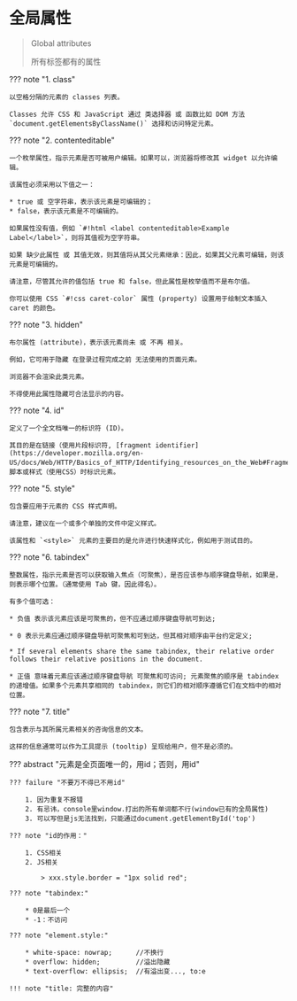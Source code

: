 # 全局属性

> Global attributes
>
> 所有标签都有的属性

??? note "1. class"

    以空格分隔的元素的 classes 列表。
    
    Classes 允许 CSS 和 JavaScript 通过 类选择器 或 函数比如 DOM 方法 `document.getElementsByClassName()` 选择和访问特定元素。

??? note "2. contenteditable"

    一个枚举属性，指示元素是否可被用户编辑。如果可以，浏览器将修改其 widget 以允许编辑。
    
    该属性必须采用以下值之一：

    * true 或 空字符串，表示该元素是可编辑的；
    * false，表示该元素是不可编辑的。

    如果属性没有值，例如 `#!html <label contenteditable>Example Label</label>`，则将其值视为空字符串。

    如果 缺少此属性 或 其值无效，则其值将从其父元素继承：因此，如果其父元素可编辑，则该元素是可编辑的。

    请注意，尽管其允许的值包括 true 和 false，但此属性是枚举值而不是布尔值。

    你可以使用 CSS `#!css caret-color` 属性 (property) 设置用于绘制文本插入 caret 的颜色。


??? note "3. hidden"

    布尔属性 (attribute)，表示该元素尚未 或 不再 相关。
    
    例如，它可用于隐藏 在登录过程完成之前 无法使用的页面元素。
    
    浏览器不会渲染此类元素。
    
    不得使用此属性隐藏可合法显示的内容。

??? note "4. id"

    定义了一个全文档唯一的标识符 (ID)。
    
    其目的是在链接（使用片段标识符, [fragment identifier](https://developer.mozilla.org/en-US/docs/Web/HTTP/Basics_of_HTTP/Identifying_resources_on_the_Web#Fragment)），脚本或样式（使用CSS）时标识元素。


??? note "5. style"

    包含要应用于元素的 CSS 样式声明。
    
    请注意，建议在一个或多个单独的文件中定义样式。
    
    该属性和 `<style>` 元素的主要目的是允许进行快速样式化，例如用于测试目的。


??? note "6. tabindex"

    整数属性，指示元素是否可以获取输入焦点（可聚焦），是否应该参与顺序键盘导航，如果是，则表示哪个位置。（通常使用 Tab 键，因此得名）。
    
    有多个值可选：

    * 负值 表示该元素应该是可聚焦的，但不应通过顺序键盘导航可到达;

    * 0 表示元素应通过顺序键盘导航可聚焦和可到达，但其相对顺序由平台约定定义;

    * If several elements share the same tabindex, their relative order follows their relative positions in the document.

    * 正值 意味着元素应该通过顺序键盘导航 可聚焦和可访问; 元素聚焦的顺序是 tabindex 的递增值。如果多个元素共享相同的 tabindex，则它们的相对顺序遵循它们在文档中的相对位置。


??? note "7. title"

    包含表示与其所属元素相关的咨询信息的文本。
    
    这样的信息通常可以作为工具提示 (tooltip) 呈现给用户，但不是必须的。


??? abstract "元素是全页面唯一的，用id；否则，用id"

    ??? failure "不要万不得已不用id"

        1. 因为重复不报错
        2. 有忌讳，console里window.打出的所有单词都不行(window已有的全局属性)   
        3. 可以写但是js无法找到，只能通过document.getElementById('top')  

    ??? note "id的作用："

        1. CSS相关
        2. JS相关
            
            > xxx.style.border = "1px solid red";

    ??? note "tabindex:"

        * 0是最后一个
        * -1：不访问

    ??? note "element.style:"

        * white-space: nowrap;      //不换行  
        * overflow: hidden;         //溢出隐藏  
	    * text-overflow: ellipsis;  //有溢出变..., to:e

    !!! note "title: 完整的内容"